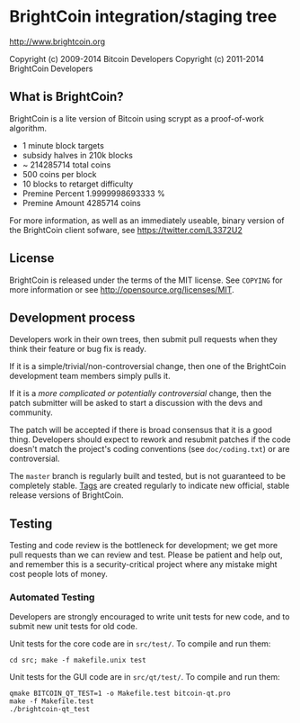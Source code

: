 BrightCoin integration/staging tree
================================

http://www.brightcoin.org

Copyright (c) 2009-2014 Bitcoin Developers
Copyright (c) 2011-2014 BrightCoin Developers

What is BrightCoin?
----------------

BrightCoin is a lite version of Bitcoin using scrypt as a proof-of-work algorithm.
 - 1 minute block targets
 - subsidy halves in 210k blocks
 - ~ 214285714  total coins
 - 500 coins per block
 - 10 blocks to retarget difficulty
 - Premine Percent 	1.9999998693333 %
 - Premine Amount 	4285714 coins

For more information, as well as an immediately useable, binary version of
the BrightCoin client sofware, see https://twitter.com/L3372U2

License
-------

BrightCoin is released under the terms of the MIT license. See `COPYING` for more
information or see http://opensource.org/licenses/MIT.

Development process
-------------------

Developers work in their own trees, then submit pull requests when they think
their feature or bug fix is ready.

If it is a simple/trivial/non-controversial change, then one of the BrightCoin
development team members simply pulls it.

If it is a *more complicated or potentially controversial* change, then the patch
submitter will be asked to start a discussion with the devs and community.

The patch will be accepted if there is broad consensus that it is a good thing.
Developers should expect to rework and resubmit patches if the code doesn't
match the project's coding conventions (see `doc/coding.txt`) or are
controversial.

The `master` branch is regularly built and tested, but is not guaranteed to be
completely stable. [Tags](https://github.com/brightcoin-project/brightcoin/tags) are created
regularly to indicate new official, stable release versions of BrightCoin.

Testing
-------

Testing and code review is the bottleneck for development; we get more pull
requests than we can review and test. Please be patient and help out, and
remember this is a security-critical project where any mistake might cost people
lots of money.

### Automated Testing

Developers are strongly encouraged to write unit tests for new code, and to
submit new unit tests for old code.

Unit tests for the core code are in `src/test/`. To compile and run them:

    cd src; make -f makefile.unix test

Unit tests for the GUI code are in `src/qt/test/`. To compile and run them:

    qmake BITCOIN_QT_TEST=1 -o Makefile.test bitcoin-qt.pro
    make -f Makefile.test
    ./brightcoin-qt_test

